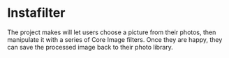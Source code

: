 # Instafilter
The project makes will let users choose a picture from their photos, then manipulate it with a series of Core Image filters. Once they are happy, they can save the processed image back to their photo library.
